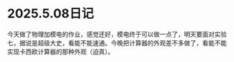 # 2025.5.08日记

今天做了物理加模电的作业，感觉还好，模电终于可以做一点了，明天要面对实验七，据说是超级大史，看能不能速通。今晚把计算器的外观差不多做了，看能不能实现卡西欧计算器的那种外观（迫真）。